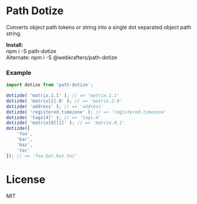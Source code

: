 # Path Dotize

Converts object path tokens or string into a single dot separated object path string.

**Install:**\
npm i -S path-dotize\
Alternate: npm i -S @webkrafters/path-dotize

### Example

```jsx
import dotize from 'path-dotize'; 

dotizde( 'matrix.1.1' ); // => 'matrix.1.1'
dotizde( 'matrix[2].0' ); // => 'matrix.2.0'
dotizde( 'address' ); // => 'address'
dotizde( 'registered.timezone' ); // => 'registered.timezone'
dotizde( 'tags[4]' ); // => 'tags.4'
dotizde( 'matrix[0][1]' ); // => 'matrix.0.1'
dotizde([
    'foo',
    'bar',
    'baz',
    'toc'
]); // => 'foo.bar.baz.toc'

```

# License
MIT
 